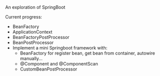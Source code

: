 An exploration of SpringBoot

Current progress:
- BeanFactory
- ApplicationContext
- BeanFactoryPostProcessor
- BeanPostProcessor
- Implement a mini Springboot framework with:
  - BeanFactory for register bean, get bean from container, autowire manually...
  - @Component and @ComponentScan
  - CustomBeanPostProcessor
